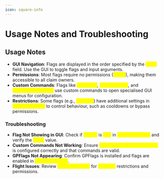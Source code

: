 ```yaml
---
icon: square-info
---
```


# Usage Notes and Troubleshooting

## Usage Notes&#x20;

* **GUI Navigation**: Flags are displayed in the order specified by the <mark style="color:yellow;">order</mark> field. Use the GUI to toggle flags and input arguments.
* **Permissions**: Most flags require no permissions (<mark style="color:yellow;">NONE</mark>), making them accessible to all claim owners.
* **Custom Commands**: Flags like <mark style="color:yellow;">ClaimIcon</mark>, <mark style="color:yellow;">ChangeBiome</mark>, and <mark style="color:yellow;">NoMobSpawnsType</mark> use custom commands to open specialised GUI menus for configuration.
* **Restrictions**: Some flags (e.g., <mark style="color:yellow;">ClaimFly</mark>) have additional settings in <mark style="color:yellow;">flagsettings.yml</mark> to control behaviour, such as cooldowns or bypass permissions.&#x20;

### Troubleshooting

* **Flag Not Showing in GUI**: Check if <mark style="color:yellow;">enable</mark> is <mark style="color:yellow;">true</mark> in <mark style="color:yellow;">FlagOptions.yml</mark> and verify the <mark style="color:yellow;">order</mark> value.
* **Custom Commands Not Working**: Ensure <mark style="color:yellow;">only\_run\_custom\_commands</mark> is configured correctly and that commands are valid.
* **GPFlags Not Appearing**: Confirm GPFlags is installed and flags are enabled in <mark style="color:yellow;">FlagOptions.yml</mark>.
* **Flight Issues**: Review <mark style="color:yellow;">flagsettings.yml</mark> for <mark style="color:yellow;">ClaimFly</mark> restrictions and permissions.&#x20;
